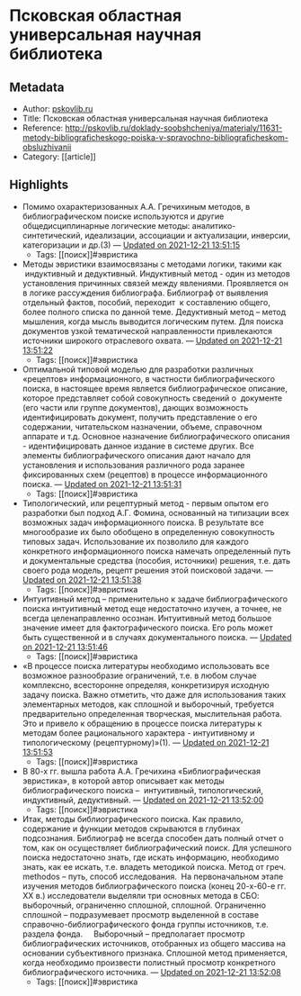 # Псковская областная универсальная научная библиотека

## Metadata
- Author: [pskovlib.ru]()
- Title: Псковская областная универсальная научная библиотека
- Reference: http://pskovlib.ru/doklady-soobshcheniya/materialy/11631-metody-bibliograficheskogo-poiska-v-spravochno-bibliograficheskom-obsluzhivanii
- Category: [[article]]

## Highlights
- Помимо охарактеризованных А.А. Гречихиным методов, в библиографическом поиске используются и другие общедисциплинарные логические методы: аналитико-синтетический, идеализации, ассоциации и актуализации, инверсии, категоризации и др.(3) — [Updated on 2021-12-21 13:51:15](https://hyp.is/IfkSVEzfEeyYgbPjInpJSg/pskovlib.ru/doklady-soobshcheniya/materialy/11631-metody-bibliograficheskogo-poiska-v-spravochno-bibliograficheskom-obsluzhivanii)
   - Tags: [[поиск]]#эвристика
- Методы эвристики взаимосвязаны с методами логики, такими как  индуктивный и дедуктивный.
Индуктивный метод - один из методов установления причинных связей между явлениями. Проявляется он в логике рассуждения библиографа. Библиограф от выявления отдельный фактов, пособий, переходит  к составлению общего, более полного списка по данной теме.
Дедуктивный метод – метод мышления, когда мысль выводится логическим путем. Для поиска документов узкой тематической направленности привлекаются источники широкого отраслевого охвата. — [Updated on 2021-12-21 13:51:22](https://hyp.is/FxEeIkzfEey5xeuJDg5VQg/pskovlib.ru/doklady-soobshcheniya/materialy/11631-metody-bibliograficheskogo-poiska-v-spravochno-bibliograficheskom-obsluzhivanii)
   - Tags: [[поиск]]#эвристика
- Оптимальной типовой моделью для разработки различных «рецептов» информационного, в частности библиографического поиска, в настоящее время является библиографическое описание, которое представляет собой совокупность сведений о  документе (его части или группе документов), дающих возможность идентифицировать документ, получить представление о его содержании, читательском назначении, объеме, справочном аппарате и т.д. Основное назначение библиографического описания - идентифицировать данное издание в системе других. Все элементы библиографического описания дают начало для установления и использования различного рода заранее фиксированных схем (рецептов) в процессе информационного поиска. — [Updated on 2021-12-21 13:51:31](https://hyp.is/2u9okEzeEeykyb8fJSshnQ/pskovlib.ru/doklady-soobshcheniya/materialy/11631-metody-bibliograficheskogo-poiska-v-spravochno-bibliograficheskom-obsluzhivanii)
   - Tags: [[поиск]]#эвристика
- Типологический, или рецептурный метод - первым опытом его разработки был подход А.Г. Фомина, основанный на типизации всех возможных задач информационного поиска. В результате все многообразие их было обобщено в определенную совокупность типовых задач. Использование их позволило для каждого конкретного информационного поиска намечать определенный путь и документальные средства (пособия, источники) решения, т.е. дать своего рода модель, рецепт решения этой поисковой задачи. — [Updated on 2021-12-21 13:51:38](https://hyp.is/uc3EmkzeEey9V9MMbPfKIA/pskovlib.ru/doklady-soobshcheniya/materialy/11631-metody-bibliograficheskogo-poiska-v-spravochno-bibliograficheskom-obsluzhivanii)
   - Tags: [[поиск]]#эвристика
- Интуитивный метод – применительно к задаче библиографического поиска интуитивный метод еще недостаточно изучен, а точнее, не всегда целенаправленно осознан. Интуитивный метод большое значение имеет для фактографического поиска. Его роль может быть существенной и в случаях документального поиска. — [Updated on 2021-12-21 13:51:46](https://hyp.is/jSXhxkzdEeyocyN2LOCGug/pskovlib.ru/doklady-soobshcheniya/materialy/11631-metody-bibliograficheskogo-poiska-v-spravochno-bibliograficheskom-obsluzhivanii)
   - Tags: [[поиск]]#эвристика
- «В процессе поиска литературы необходимо использовать все возможное разнообразие ограничений, т.е. в любом случае комплексно, всесторонне определяя, конкретизируя исходную задачу поиска. Важно отметить, что даже для использования таких элементарных методов, как сплошной и выборочный, требуется предварительно определенная творческая, мыслительная работа. Это и привело к обращению в процессе поиска литературы к методам более рационального характера - интуитивному и типологическому (рецептурному)»(1). — [Updated on 2021-12-21 13:51:53](https://hyp.is/_1_RbEzcEey9xecjG455bw/pskovlib.ru/doklady-soobshcheniya/materialy/11631-metody-bibliograficheskogo-poiska-v-spravochno-bibliograficheskom-obsluzhivanii)
   - Tags: [[поиск]]#эвристика
- В 80-х гг. вышла работа А.А. Гречихина «Библиографическая эвристика», в которой автор описывает как методы библиографического поиска –  интуитивный, типологический, индуктивный, дедуктивный. — [Updated on 2021-12-21 13:52:00](https://hyp.is/8NRYwEzcEeyZ_Wch5K0chA/pskovlib.ru/doklady-soobshcheniya/materialy/11631-metody-bibliograficheskogo-poiska-v-spravochno-bibliograficheskom-obsluzhivanii)
   - Tags: [[поиск]]#эвристика
- Итак, методы библиографического поиска.
Как правило, содержание и функции методов скрываются в глубинах подсознания. Библиограф не всегда способен дать полный отчет о том, как он осуществляет библиографический поиск. Для успешного поиска недостаточно знать, где искать информацию, необходимо знать, как ее искать, т.е. владеть методикой поиска. Метод от греч. methodos – путь, способ исследования. 
На первоначальном этапе изучения методов библиографического поиска (конец 20-х-60-е гг. XX в.) исследователи выделяли три основных метода в СБО: выборочный, ограниченно сплошной, сплошной. Ограниченно сплошной – подразумевает просмотр выделенной в составе справочно-библиографического фонда группы источников, т.е. раздела фонда.     Выборочный – предполагает просмотр библиографических источников, отобранных из общего массива на основании субъективного признака. Сплошной метод применяется, когда необходимо произвести полистный просмотр конкретного библиографического источника. — [Updated on 2021-12-21 13:52:08](https://hyp.is/6cvY0kzcEeyNvnNXaNizpQ/pskovlib.ru/doklady-soobshcheniya/materialy/11631-metody-bibliograficheskogo-poiska-v-spravochno-bibliograficheskom-obsluzhivanii)
   - Tags: [[поиск]]#эвристика
